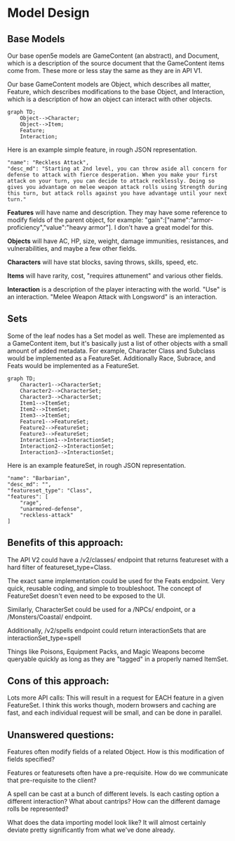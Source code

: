 # Model Design

## Base Models
Our base open5e models are GameContent (an abstract), and Document, which is a description of the source document that the GameContent items come from. These more or less stay the same as they are in API V1.

Our base GameContent models are Object, which describes all matter, Feature, which describes modifications to the base Object, and Interaction, which is a description of how an object can interact with other objects.

```mermaid
graph TD;
    Object-->Character;
    Object-->Item;
    Feature;
    Interaction;
```
Here is an example simple feature, in rough JSON representation.

```
"name": "Reckless Attack",
"desc_md": "Starting at 2nd level, you can throw aside all concern for defense to attack with fierce desperation. When you make your first attack on your turn, you can decide to attack recklessly. Doing so gives you advantage on melee weapon attack rolls using Strength during this turn, but attack rolls against you have advantage until your next turn."
```

**Features** will have name and description. They may have some reference to modify fields of the parent object, for example:
"gain":["name":"armor-proficiency","value":"heavy armor"]. I don't have a great model for this.

**Objects** will have AC, HP, size, weight, damage immunities, resistances, and vulnerabilities, and maybe a few other fields.

**Characters** will have stat blocks, saving throws, skills, speed, etc.

**Items** will have rarity, cost, "requires attunement" and various other fields.

**Interaction** is a description of the player interacting with the world. "Use" is an interaction. "Melee Weapon Attack with Longsword" is an interaction.

## Sets
Some of the leaf nodes has a Set model as well. These are implemented as a GameContent item, but it's basically just a list of other objects with a small amount of added metadata. For example, Character Class and Subclass would be implemented as a FeatureSet. Additionally Race, Subrace, and Feats would be implemented as a FeatureSet.

```mermaid
graph TD;
    Character1-->CharacterSet;
    Character2-->CharacterSet;
    Character3-->CharacterSet;
    Item1-->ItemSet;
    Item2-->ItemSet;
    Item3-->ItemSet;
    Feature1-->FeatureSet;
    Feature2-->FeatureSet;
    Feature3-->FeatureSet;
    Interaction1-->InteractionSet;
    Interaction2-->InteractionSet;
    Interaction3-->InteractionSet;
```

Here is an example featureSet, in rough JSON representation.

```
"name": "Barbarian",
"desc_md": "",
"featureset_type": "Class",
"features": [
    "rage",
    "unarmored-defense",
    "reckless-attack"
]
```

## Benefits of this approach:
The API V2 could have a /v2/classes/ endpoint that returns featureset with a hard filter of featureset_type=Class.

The exact same implementation could be used for the Feats endpoint. Very quick, reusable coding, and simple to troubleshoot. The concept of FeatureSet doesn't even need to be exposed to the UI.

Similarly, CharacterSet could be used for a /NPCs/ endpoint, or a /Monsters/Coastal/ endpoint.

Additionally, /v2/spells endpoint could return interactionSets that are interactionSet_type=spell

Things like Poisons, Equipment Packs, and Magic Weapons become queryable quickly as long as they are "tagged" in a properly named ItemSet.

## Cons of this approach:
Lots more API calls: This will result in a request for EACH feature in a given FeatureSet. I think this works though, modern browsers and caching are fast, and each individual request will be small, and can be done in parallel.

## Unanswered questions:
Features often modify fields of a related Object. How is this modification of fields specified?

Features or featuresets often have a pre-requisite. How do we communicate that pre-requisite to the client?

A spell can be cast at a bunch of different levels. Is each casting option a different interaction? What about cantrips? How can the different damage rolls be represented?

What does the data importing model look like? It will almost certainly deviate pretty significantly from what we've done already.
